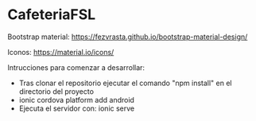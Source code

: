# CafeteriaFSL

Bootstrap material: https://fezvrasta.github.io/bootstrap-material-design/

Iconos: https://material.io/icons/

Intrucciones para comenzar a desarrollar:
- Tras clonar el repositorio ejecutar el comando "npm install" en el directorio del proyecto 
- ionic cordova platform add android
- Ejecuta el servidor con: ionic serve